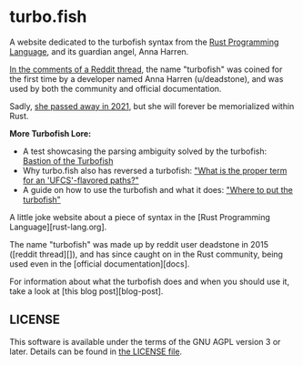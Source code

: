 # turbo.fish

A website dedicated to the turbofish syntax from the [Rust Programming Language][], and its guardian angel, Anna Harren.

[In the comments of a Reddit thread][reddit], the name "turbofish" was coined for the first time by a developer named Anna Harren (u/deadstone),
and was used by both the community and official documentation.

Sadly, [she passed away in 2021][rust-1.55.0-dedication], but she will forever be memorialized within Rust.

**More Turbofish Lore:**

- A test showcasing the parsing ambiguity solved by the turbofish: [Bastion of the Turbofish][]
- Why turbo.fish also has reversed a turbofish: ["What is the proper term for an 'UFCS'-flavored paths?"][ufcs]
- A guide on how to use the turbofish and what it does: ["Where to put the turbofish"][guide]

A little joke website about a piece of syntax in the [Rust Programming Language][rust-lang.org].

The name "turbofish" was made up by reddit user deadstone in 2015 ([reddit thread][]), and has
since caught on in the Rust community, being used even in the [official documentation][docs].

For information about what the turbofish does and when you should use it, take a look at
[this blog post][blog-post].

[Rust Programming Language]: https://www.rust-lang.org/
[reddit]: https://www.reddit.com/r/rust/comments/3fimgp/comment/ctozkd0
[rust-1.55.0-dedication]: https://blog.rust-lang.org/2021/09/09/Rust-1.55.0.html#dedication
[Bastion of the Turbofish]: https://github.com/rust-lang/rust/blob/master/tests/ui/parser/bastion-of-the-turbofish.rs
[ufcs]: https://users.rust-lang.org/t/what-is-the-proper-term-for-an-ufcs-flavored-paths/9570
[guide]:https://matematikaadit.github.io/posts/rust-turbofish.html

## LICENSE

This software is available under the terms of the GNU AGPL version 3 or later. Details can be found
in [the LICENSE file](LICENSE).
